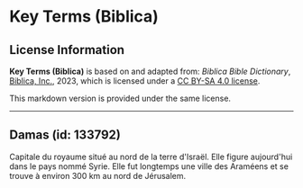 # Key Terms (Biblica)

## License Information

**Key Terms (Biblica)** is based on and adapted from: _Biblica Bible Dictionary_, [Biblica, Inc.](https://www.biblica.com/), 2023, which is licensed under a [CC BY-SA 4.0 license](https://creativecommons.org/licenses/by-sa/4.0/legalcode.en).

This markdown version is provided under the same license.



--------------------------------

## Damas (id: 133792)

Capitale du royaume situé au nord de la terre d'Israël. Elle figure aujourd'hui dans le pays nommé Syrie. Elle fut longtemps une ville des Araméens et se trouve à environ 300 km au nord de Jérusalem.


